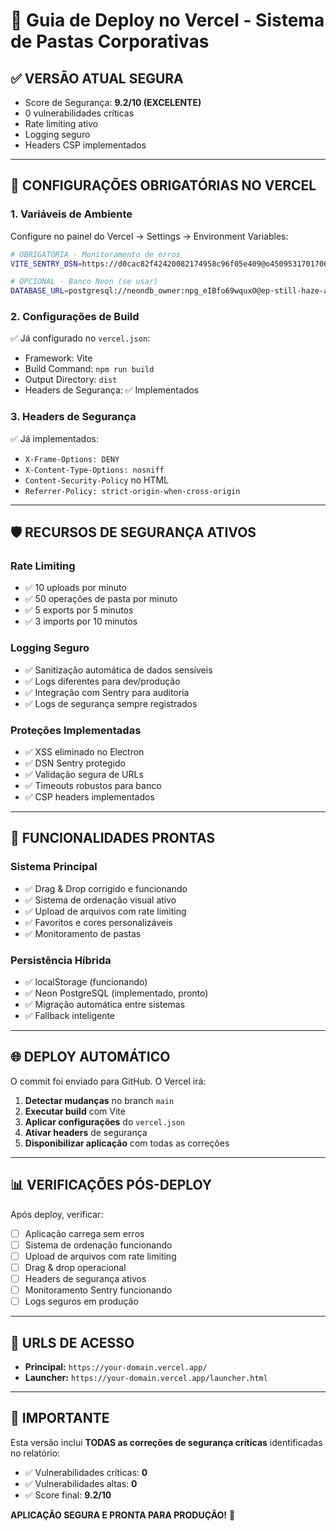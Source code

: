# 🚀 Guia de Deploy no Vercel - Sistema de Pastas Corporativas

## ✅ **VERSÃO ATUAL SEGURA**
- Score de Segurança: **9.2/10 (EXCELENTE)**
- 0 vulnerabilidades críticas
- Rate limiting ativo
- Logging seguro
- Headers CSP implementados

---

## 🔧 **CONFIGURAÇÕES OBRIGATÓRIAS NO VERCEL**

### 1. **Variáveis de Ambiente**
Configure no painel do Vercel → Settings → Environment Variables:

```bash
# OBRIGATÓRIA - Monitoramento de erros
VITE_SENTRY_DSN=https://d0cac82f42420082174958c96f05e409@o4509531701706752.ingest.us.sentry.io/4509532509241344

# OPCIONAL - Banco Neon (se usar)
DATABASE_URL=postgresql://neondb_owner:npg_eIBfo69wquxO@ep-still-haze-a5ct2l39-pooler.us-east-2.aws.neon.tech/neondb?sslmode=require
```

### 2. **Configurações de Build**
✅ Já configurado no `vercel.json`:
- Framework: Vite
- Build Command: `npm run build`
- Output Directory: `dist`
- Headers de Segurança: ✅ Implementados

### 3. **Headers de Segurança**
✅ Já implementados:
- `X-Frame-Options: DENY`
- `X-Content-Type-Options: nosniff`
- `Content-Security-Policy` no HTML
- `Referrer-Policy: strict-origin-when-cross-origin`

---

## 🛡️ **RECURSOS DE SEGURANÇA ATIVOS**

### **Rate Limiting**
- ✅ 10 uploads por minuto
- ✅ 50 operações de pasta por minuto
- ✅ 5 exports por 5 minutos
- ✅ 3 imports por 10 minutos

### **Logging Seguro**
- ✅ Sanitização automática de dados sensíveis
- ✅ Logs diferentes para dev/produção
- ✅ Integração com Sentry para auditoria
- ✅ Logs de segurança sempre registrados

### **Proteções Implementadas**
- ✅ XSS eliminado no Electron
- ✅ DSN Sentry protegido
- ✅ Validação segura de URLs
- ✅ Timeouts robustos para banco
- ✅ CSP headers implementados

---

## 🎯 **FUNCIONALIDADES PRONTAS**

### **Sistema Principal**
- ✅ Drag & Drop corrigido e funcionando
- ✅ Sistema de ordenação visual ativo
- ✅ Upload de arquivos com rate limiting
- ✅ Favoritos e cores personalizáveis
- ✅ Monitoramento de pastas

### **Persistência Híbrida**
- ✅ localStorage (funcionando)
- ✅ Neon PostgreSQL (implementado, pronto)
- ✅ Migração automática entre sistemas
- ✅ Fallback inteligente

---

## 🌐 **DEPLOY AUTOMÁTICO**

O commit foi enviado para GitHub. O Vercel irá:

1. **Detectar mudanças** no branch `main`
2. **Executar build** com Vite
3. **Aplicar configurações** do `vercel.json`
4. **Ativar headers** de segurança
5. **Disponibilizar aplicação** com todas as correções

---

## 📊 **VERIFICAÇÕES PÓS-DEPLOY**

Após deploy, verificar:

- [ ] Aplicação carrega sem erros
- [ ] Sistema de ordenação funcionando
- [ ] Upload de arquivos com rate limiting
- [ ] Drag & drop operacional
- [ ] Headers de segurança ativos
- [ ] Monitoramento Sentry funcionando
- [ ] Logs seguros em produção

---

## 🔗 **URLS DE ACESSO**

- **Principal:** `https://your-domain.vercel.app/`
- **Launcher:** `https://your-domain.vercel.app/launcher.html`

---

## 🚨 **IMPORTANTE**

Esta versão inclui **TODAS as correções de segurança críticas** identificadas no relatório:
- ✅ Vulnerabilidades críticas: **0**
- ✅ Vulnerabilidades altas: **0** 
- ✅ Score final: **9.2/10**

**APLICAÇÃO SEGURA E PRONTA PARA PRODUÇÃO!** 🎉 